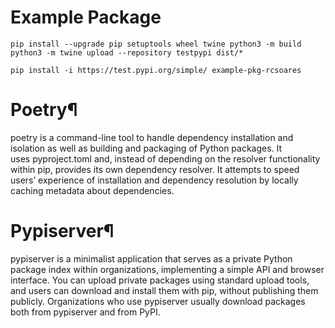 # Example Package
``
pip install --upgrade pip setuptools wheel twine
python3 -m build
python3 -m twine upload --repository testpypi dist/*
``

``
pip install -i https://test.pypi.org/simple/ example-pkg-rcsoares
``

# Poetry¶

poetry is a command-line tool to handle dependency installation and isolation as well as building and packaging of Python packages. It uses pyproject.toml and, instead of depending on the resolver functionality within pip, provides its own dependency resolver. It attempts to speed users’ experience of installation and dependency resolution by locally caching metadata about dependencies.


# Pypiserver¶

pypiserver is a minimalist application that serves as a private Python package index within organizations, implementing a simple API and browser interface. You can upload private packages using standard upload tools, and users can download and install them with pip, without publishing them publicly. Organizations who use pypiserver usually download packages both from pypiserver and from PyPI.
